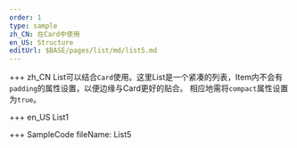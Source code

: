 ```yaml
--- 
order: 1
type: sample
zh_CN: 在Card中使用
en_US: Structure
editUrl: $BASE/pages/list/md/list5.md
---
```


+++ zh_CN
List可以结合<Code>Card</Code>使用。这里List是一个紧凑的列表，Item内不会有<Code>padding</Code>的属性设置，以便边缘与Card更好的贴合。
相应地需将<Code>compact</Code>属性设置为<Code>true</Code>。

+++ en_US
List1

+++ SampleCode
fileName: List5
